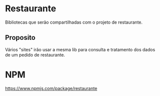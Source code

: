 # Restaurante

Bibliotecas que serão compartilhadas com o projeto de restaurante.

## Proposito

Vários "sites" irão usar a mesma lib para consulta e tratamento dos dados de um pedido de restaurante.


# NPM

https://www.npmjs.com/package/restaurante
